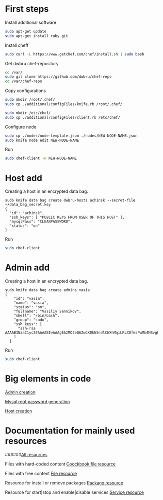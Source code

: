 First steps
===========

Install additional software
```bash
sudo apt-get update
sudo apt-get install ruby git
```

Install cheff
```bash
sudo curl -L https://www.getchef.com/chef/install.sh | sudo bash
```

Get dwbru chef-repository
```bash
cd /var/
sudo git clone https://github.com/dwbru/chef-repo
cd /var/chef-repo
```

Copy configurations
```bash
sudo mkdir /root/.chef/
sudo cp ./additional/configFiles/knife.rb /root/.chef/

sudo mkdir /etc/chef/
sudo cp ./additional/configFiles/client.rb /etc/chef/
```

Configure node
```bash
sudo cp ./nodes/node-template.json ./nodes/NEW-NODE-NAME.json
sudo knife node edit NEW-NODE-NAME
```

Run
```bash
sudo chef-client -N NEW-NODE-NAME
```

Host add
===========
Creating a host in an encrypted data bag.
```
sudo knife data bag create dwbru-hosts achinsk --secret-file ~/data_bag_secret.key
{
  "id": "achinsk",
  "ssh_keys": [ "PUBLIC KEYS FROM USER OF THIS HOST" ],
  "mysqlPass": "CLEANPASSWORD",
  "status": "on"
}
```

Run
```bash
sudo chef-client
```

Admin add
===========

Creating a host in an encrypted data bag.
```
sudo knife data bag create admins vasia
{
    "id": "vasia",
    "name": "vasia",
    "status": "on",
    "fullname": "Vasiliy Sannikov",
    "shell": "/bin/bash",
    "group": "sudo",
    "ssh_keys": [
      "ssh-rsa AAAAB3NzaC1yc2EAAAABIwAAAgEA2MO3eQ6ZuGX0kN5ndlCWXhMqiLRLXOfmsPwMb4MBvg0ktqzkGZIC4IY5PNgIktTBloKoCcNLDBq/BwnJroOyPj4X1VybjjsQKdZUAPRZOsp0YcezfD0LlyClMGdqTIWAYT52SaQ+$
    ]
  }
```

Run
```bash
sudo chef-client
```

Big elements in code
====================
[Admin creation](https://github.com/dwbru/chef-repo/blob/master/cookbooks/dwbru-host/recipes/basic-managment.rb#L66-97)

[Mysql root password generation](https://github.com/dwbru/chef-repo/blob/master/cookbooks/dwbru-host/recipes/basic-managment.rb#L177-203)

[Host creation](https://github.com/dwbru/chef-repo/blob/master/cookbooks/dwbru-host/recipes/basic-managment.rb#L339-427)

Documentation for mainly used resources
=======================================

######[All resources](http://docs.getchef.com/resource.html)

Files with hard-coded content
[Coockbook file resource](http://docs.getchef.com/resource_cookbook_file.html)

Files with free content
[File resource](http://docs.getchef.com/resource_file.html)

Resource for install or remove packages
[Package resource](http://docs.getchef.com/resource_package.html)

Resource for start|stop and enable|disable services
[Service resource](http://docs.getchef.com/resource_service.html)
